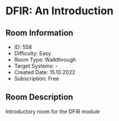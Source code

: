 ﻿# DFIR: An Introduction

## Room Information
- ID: 558
- Difficulty: Easy
- Room Type: Walkthrough
- Target Systems: -
- Created Date: 15.10.2022
- Subscription: Free

## Room Description
Introductory room for the DFIR module
